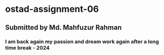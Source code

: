 # ostad-assignment-06

## Submitted by Md. Mahfuzur Rahman
### I am back again my passion and dream work again after a long time break - 2024
